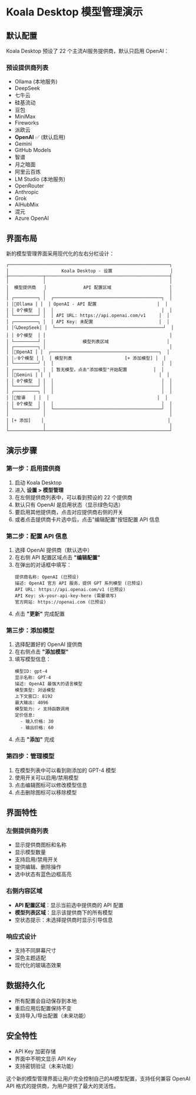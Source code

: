 # Koala Desktop 模型管理演示

## 默认配置

Koala Desktop 预设了 22 个主流AI服务提供商，默认只启用 OpenAI：

### 预设提供商列表
- Ollama (本地服务)
- DeepSeek
- 七牛云
- 硅基流动
- 豆包
- MiniMax
- Fireworks
- 派欧云
- **OpenAI** ✅ (默认启用)
- Gemini
- GitHub Models
- 智谱
- 月之暗面
- 阿里云百炼
- LM Studio (本地服务)
- OpenRouter
- Anthropic
- Grok
- AIHubMix
- 混元
- Azure OpenAI

## 界面布局

新的模型管理界面采用现代化的左右分栏设计：

```
┌─────────────────────────────────────────────────────────────┐
│                    Koala Desktop - 设置                      │
├─────────────┬───────────────────────────────────────────────┤
│             │                                               │
│  模型提供商   │              API 配置区域                      │
│             │                                               │
│ ┌─────────┐ │  ┌─────────────────────────────────────────┐  │
│ │🦙Ollama │ │  │ OpenAI - API 配置                       │  │
│ │ 0个模型  │ │  │                                         │  │
│ └─────────┘ │  │ API URL: https://api.openai.com/v1     │  │
│ ┌─────────┐ │  │ API Key: 未配置                         │  │
│ │🔍DeepSeek│ │  └─────────────────────────────────────────┘  │
│ │ 0个模型  │ │                                               │
│ └─────────┘ │              模型列表区域                      │
│ ┌─────────┐ │                                               │
│ │🤖OpenAI │ │  ┌─────────────────────────────────────────┐  │
│ │✅0个模型 │ │  │ 模型列表                    [+ 添加模型] │  │
│ └─────────┘ │  │                                         │  │
│ ┌─────────┐ │  │ 暂无模型，点击"添加模型"开始配置          │  │
│ │💎Gemini │ │  │                                         │  │
│ │ 0个模型  │ │  │                                         │  │
│ └─────────┘ │  │                                         │  │
│ ┌─────────┐ │  │                                         │  │
│ │🧠智谱   │ │  │                                         │  │
│ │ 0个模型  │ │  │                                         │  │
│ └─────────┘ │  └─────────────────────────────────────────┘  │
│             │                                               │
│ [+ 添加]    │                                               │
│             │                                               │
└─────────────┴───────────────────────────────────────────────┘
```

## 演示步骤

### 第一步：启用提供商

1. 启动 Koala Desktop
2. 进入 **设置 > 模型管理**
3. 在左侧提供商列表中，可以看到预设的 22 个提供商
4. 默认只有 OpenAI 是启用状态（显示绿色勾选）
5. 要启用其他提供商，点击对应提供商右侧的开关
6. 或者点击提供商卡片选中后，点击"编辑配置"按钮配置 API 信息

### 第二步：配置 API 信息

1. 选择 OpenAI 提供商（默认选中）
2. 在右侧 API 配置区域点击 **"编辑配置"**
3. 在弹出的对话框中填写：
   ```
   提供商名称: OpenAI (已预设)
   描述: OpenAI 官方 API 服务，提供 GPT 系列模型 (已预设)
   API URL: https://api.openai.com/v1 (已预设)
   API Key: sk-your-api-key-here (需要填写)
   官方网站: https://openai.com (已预设)
   ```
4. 点击 **"更新"** 完成配置

### 第三步：添加模型

1. 选择配置好的 OpenAI 提供商
2. 在右侧点击 **"添加模型"**
3. 填写模型信息：
   ```
   模型ID: gpt-4
   显示名称: GPT-4
   描述: OpenAI 最强大的语言模型
   模型类型: 对话模型
   上下文窗口: 8192
   最大输出: 4096
   模型能力: ✓ 支持函数调用
   定价信息:
     - 输入价格: 30
     - 输出价格: 60
   ```
4. 点击 **"添加"** 完成

### 第四步：管理模型

1. 在模型列表中可以看到刚添加的 GPT-4 模型
2. 使用开关可以启用/禁用模型
3. 点击编辑图标可以修改模型信息
4. 点击删除图标可以移除模型

## 界面特性

### 左侧提供商列表
- 显示提供商图标和名称
- 显示模型数量
- 支持启用/禁用开关
- 提供编辑、删除操作
- 选中状态有蓝色边框高亮

### 右侧内容区域
- **API 配置区域**：显示当前选中提供商的 API 配置
- **模型列表区域**：显示该提供商下的所有模型
- 空状态提示：未选择提供商时显示引导信息

### 响应式设计
- 支持不同屏幕尺寸
- 深色主题适配
- 现代化的玻璃态效果

## 数据持久化

- 所有配置会自动保存到本地
- 重启应用后配置保持不变
- 支持导入/导出配置（未来功能）

## 安全特性

- API Key 加密存储
- 界面中不明文显示 API Key
- 支持密钥验证（未来功能）

这个新的模型管理界面让用户完全控制自己的AI模型配置，支持任何兼容 OpenAI API 格式的提供商，为用户提供了最大的灵活性。 